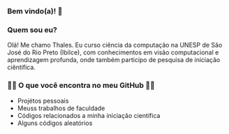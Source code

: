 ### Bem vindo(a)! 👋

### Quem sou eu?
Olá! Me chamo Thales. Eu curso ciência da computação na UNESP de São José do Rio Preto (Ibilce), com conhecimentos em visão computacional e aprendizagem profunda, onde também participo de pesquisa de iniciação ciêntifica.

###  :man_technologist: O que você encontra no meu GitHub :man_technologist:
- Projétos pessoais
- Meuss trabalhos de faculdade
- Códigos relacionados a minha iniciação científica
- Alguns códigos aleatórios

<!--
**ThalesRSLopes/ThalesRSLopes** is a ✨ _special_ ✨ repository because its `README.md` (this file) appears on your GitHub profile.

Here are some ideas to get you started:

- 🔭 I’m currently working on ...
- 🌱 I’m currently learning ...
- 👯 I’m looking to collaborate on ...
- 🤔 I’m looking for help with ...
- 💬 Ask me about ...
- 📫 How to reach me: ...
- 😄 Pronouns: ...
- ⚡ Fun fact: ...
-->
